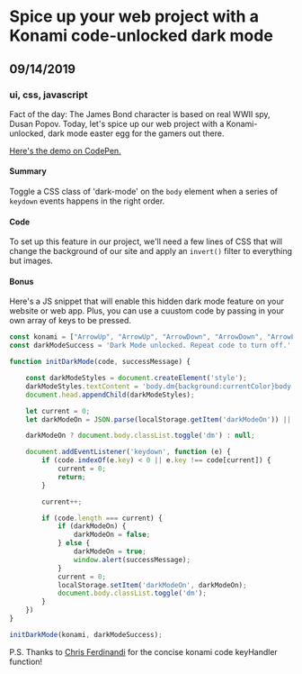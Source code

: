 # Spice up your web project with a Konami code-unlocked dark mode
## 09/14/2019
### ui, css, javascript

Fact of the day: The James Bond character is based on real WWII spy, Dusan Popov. Today, let's spice up our web project with a Konami-unlocked, dark mode easter egg for the gamers out there.

[Here's the demo on CodePen.](https://codepen.io/bradeneast/pen/vYBrvbK)

#### Summary
Toggle a CSS class of 'dark-mode' on the `body` element when a series of `keydown` events happens in the right order.

#### Code
To set up this feature in our project, we'll need a few lines of CSS that will change the background of our site and apply an `invert()` filter to everything but images.

#### Bonus
Here's a JS snippet that will enable this hidden dark mode feature on your website or web app. Plus, you can use a cuustom code by passing in your own array of keys to be pressed.

```javascript
const konami = ["ArrowUp", "ArrowUp", "ArrowDown", "ArrowDown", "ArrowLeft", "ArrowRight", "ArrowLeft", "ArrowRight", "b", "a"];
const darkModeSuccess = 'Dark Mode unlocked. Repeat code to turn off.';

function initDarkMode(code, successMessage) {

    const darkModeStyles = document.createElement('style');
    darkModeStyles.textContent = 'body.dm{background:currentColor}body.dm h1,body.dm h2,body.dm h3,body.dm h4,body.dm h5,body.dm p,body.dm ul,body.dm ol,body.dm p img,body.dm ul img,body.dm ol img{filter:invert(100%)}body.dm ul h1,body.dm ul h2,body.dm ul h3,body.dm ul h4,body.dm ul h5,body.dm ul p,body.dm ol h1,body.dm ol h2,body.dm ol h3,body.dm ol h4,body.dm ol h5,body.dm ol p{filter:none}';
    document.head.appendChild(darkModeStyles);

    let current = 0;
    let darkModeOn = JSON.parse(localStorage.getItem('darkModeOn')) || false;

    darkModeOn ? document.body.classList.toggle('dm') : null;

    document.addEventListener('keydown', function (e) {
        if (code.indexOf(e.key) < 0 || e.key !== code[current]) {
            current = 0;
            return;
        }

        current++;

        if (code.length === current) {
            if (darkModeOn) {
                darkModeOn = false;
            } else {
                darkModeOn = true;
                window.alert(successMessage);
            }
            current = 0;
            localStorage.setItem('darkModeOn', darkModeOn);
            document.body.classList.toggle('dm');
        }
    })
}

initDarkMode(konami, darkModeSuccess);
```
P.S. Thanks to [Chris Ferdinandi](https://gomakethings.com) for the concise konami code keyHandler function!